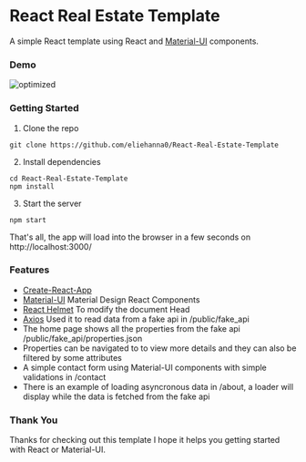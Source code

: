 # React Real Estate Template
A simple React template using React and [Material-UI](https://material-ui.com/) components.


### Demo
![optimized](https://user-images.githubusercontent.com/76950619/124267686-44e2bf00-db41-11eb-9e18-2fe0b0afb93c.gif)

### Getting Started

1. Clone the repo
```
git clone https://github.com/eliehanna0/React-Real-Estate-Template
```

2. Install dependencies
```
cd React-Real-Estate-Template
npm install
```

3. Start the server
```
npm start
```

That's all, the app will load into the browser in a few seconds on http://localhost:3000/


### Features
- [Create-React-App](https://github.com/facebook/create-react-app)
- [Material-UI](https://material-ui.com/) Material Design React Components
- [React Helmet](https://github.com/nfl/react-helmet/) To modify the document Head
- [Axios](https://github.com/axios/axios.git) Used it to read data from a fake api in /public/fake_api
- The home page shows all the properties from the fake api /public/fake_api/properties.json
- Properties can be navigated to to view more details and they can also be filtered by some attributes
- A simple contact form using Material-UI components with simple validations in /contact
- There is an example of loading asyncronous data in /about, a loader will display while the data is fetched from the fake api


### Thank You
Thanks for checking out this template I hope it helps you getting started with React or Material-UI.

